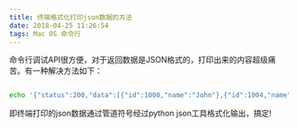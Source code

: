 ```yaml
---
title: 终端格式化打印json数据的方法
date: 2018-04-25 11:26:54
tags: Mac OS 命令行
---
```

命令行调试API很方便，对于返回数据是JSON格式的，打印出来的内容超级痛苦。有一种解决方法如下：
```bash

echo '{"status":200,"data":[{"id":1000,"name":"John"},{"id":1004,"name":"Tom"}]}' | python -m json.tool
```

即终端打印的json数据通过管道符号经过python json工具格式化输出，搞定!
